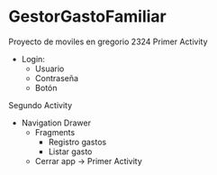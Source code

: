 # GestorGastoFamiliar
Proyecto de moviles en gregorio 2324
Primer Activity 
 - Login:
	 - Usuario
	 - Contraseña
	 - Botón

Segundo Activity
 - Navigation Drawer
	- Fragments
	 	- Registro gastos
	 	- Listar gasto
	 - Cerrar app -> Primer Activity

